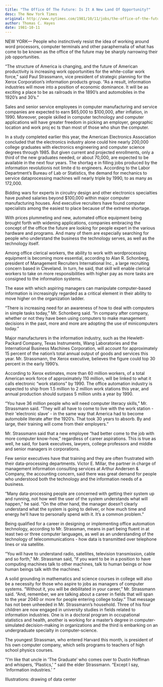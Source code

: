 ```yaml
---
title: "The Office Of The Future: Is It A New Land Of Opportunity?"
desc: The New York Times
original: http://www.nytimes.com/1981/10/11/jobs/the-office-of-the-future-is-it-a-new-land-of-opportunity.html
author: Thomas C. Hayes
date: 1981-10-11
---
```


NEW YORK— People who instinctively resist the idea of working around
word processors, computer terminals and other paraphernalia of what
has come to be known as the office of the future may be sharply
narrowing their job opportunities.

&ldquo;The structure of America is changing, and the future of American
productivity is increasing work opportunities for the white-collar
work force,&rdquo; said Paul Strassmann, vice president of strategic
planning for the Xerox Corporation&rsquo;s information products group. &ldquo;As
a result, information industries will move into a position of economic
dominance. It will be as exciting a place to be as railroads in the
1890&rsquo;s and automobiles in the 1920&rsquo;s and 30&rsquo;s.&rdquo;

Sales and senior service employees in computer manufacturing and
service companies are expected to earn $65,000 to $100,000, after
inflation, in 1990. Moreover, people skilled in computer technology
and computer applications will have greater freedom in picking an
employer, geographic location and work proj ec ts than most of those
who shun the computer.

In a study completed earlier this year, the American Electronics
Association concluded that the electronics industry alone could hire
nearly 200,000 college graduates with electronics engineering and
computer science degrees through 1985. But given current and projected
enrollments, only a third of the new graduates needed, or about
70,000, are expected to be available in the next four years. The
shortag e in filling jobs produced by the information revolutionis not
limite d to engineers. According to the Labor Department&rsquo;s Bureau of
Lab or Statistics, the demand for mechanics to service dataprocessing
machines will nearly triple by 1990, to as many as 172,000.

Bidding wars for experts in circuitry design and other electronics
specialties have pushed salaries beyond $100,000 within major computer
manufacturing houses. And executive recruiters have found computer
specialists among the easiest to place because of the extreme
shortage.

With prices plummeting and new, automated office equipment being
brought forth with widening applications, companies embracing the
concept of the office the future are looking for people expert in the
various hardware and programs. And many of them are especially
searching for people who understand the business the technology
serves, as well as the technology itself.

Among office clerical workers, the ability to work with wordprocessing
equipment is becoming more essential, according to Alan R. Schonberg,
president of Management Recruiters International Inc., a large
recruiting concern based in Cleveland. In turn, he said, that skill
will enable clerical workers to take on more responsibilities with
higher pay as more tasks are consigned to the information systems.

The ease with which aspiring managers can manipulate computer-based
information is increasingly regarded as a critical element in their
ability to move higher on the organization ladder.

&ldquo;There is increasing need for an awareness of how to deal with
computers in simple tasks today,&rdquo; Mr. Schonberg said. &ldquo;In company
after company, whether or not they have been using computers to make
management decisions in the past, more and more are adopting the use
of minicomputers today.&rdquo;

Major manufacturers in the information industry, such as the
Hewlett-Packard Company, Texas Instruments, Wang Laboratories and the
International Business Machines Corporation, will account for
approximately 15 percent of the nation&rsquo;s total annual output of goods
and services this year. Mr. Strassmann, the Xerox executive, believes
the figure could top 30 percent in the early 1990&rsquo;s.

According to Xerox estimates, more than 60 million workers, of a total
American work force of approximately 110 million, will be linked to
what it calls electronic &ldquo;work stations&rdquo; by 1990. The office
automation industry is expected to ship from 1.5 million to 2 million
work stations this year, and annual production should surpass 5
million units a year by 1990.

&ldquo;You have 36 million people who will need computer literacy skills,&rdquo;
Mr. Strassmann said. &ldquo;They will all have to come to live with the
work station - their 'electronic slave&rsquo; - in the same way that America
had to become automobile literate after the 1920&rsquo;s. That took 30 years
to absorb. By and large, their training will come from their
employers.&rdquo;

Mr. Strassmann said that a new employee &ldquo;had better come to the job
with more computer know-how,&rdquo; regardless of career aspirations. This
is true as well, he said, for bank executives, lawyers, college
professors and middle and senior managers in corporations.

Few senior executives have that training and they are often frustrated
with their data-processing departments. Victor E. Millar, the partner
in charge of management information consulting services at Arthur
Andersen & Company, the accounting concern, said there was great
demand for people who understood both the technology and the
information needs of a business.

&ldquo;Many data-processing people are concerned with getting their system
up and running, not how well the user of the system understands what
will happen,&rdquo; he said. &ldquo;On the other hand, the manager doesn&rsquo;t
clearly understand what the system is going to deliver, or how much
time and energy he&rsquo;ll have to personally spend with it. It&rsquo;s a common
problem.&rdquo;

Being qualified for a career in designing or implementing office
automation technology, according to Mr. Strassman, means in part being
fluent in at least two or three computer languages, as well as an
understanding of the technology of telecommunications - how data is
transmitted over telephone lines or via satellite.

&ldquo;You will have to understand radio, satellites, television
transmission, cable and so forth,&rdquo; Mr. Strassman said, &ldquo;if you want
to be in a position to have computing machines talk to other machines,
talk to human beings or how human beings talk with the machines.&rdquo;

A solid grounding in mathematics and science courses in college will
also be a necessity for those who aspire to jobs as managers of
computer systems. &ldquo;Without it, you will be debilitated in your
career,&rdquo; Mr. Strassmann said. &ldquo;And, remember, we are
talking about a career in fields that will span to the year 2040 or
more for people entering college today.&rdquo; That message has not
been unheeded in Mr. Strassmann&rsquo;s household. Three of his four
children are now engaged in university studies in fields related to
information industries. One is in a doctoral program in occupational
statistics and health, another is working for a master&rsquo;s degree
in computer-simulated decision-making in organizations and the third
is embarking on an undergraduate specialty in computer-science.

The youngest Strassman, who entered Harvard this month, is president
of his own computer company, which sells programs to teachers of high
school physics courses.

&ldquo;I&rsquo;m like that uncle in 'The Graduate&rsquo; who comes over to Dustin
Hoffman and whispers, 'Plastics,&rsquo; &rdquo; said the elder
Strassmann. &ldquo;Except I say, 'Information industries.&rsquo; &rdquo;

Illustrations: drawing of data center
